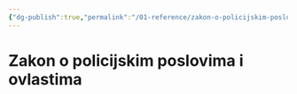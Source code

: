 ```yaml
---
{"dg-publish":true,"permalink":"/01-reference/zakon-o-policijskim-poslovima-i-ovlastima/","title":"Zakon o policijskim poslovima i ovlastima","tags":["zakon","policija"]}
---
```



# Zakon o policijskim poslovima i ovlastima
